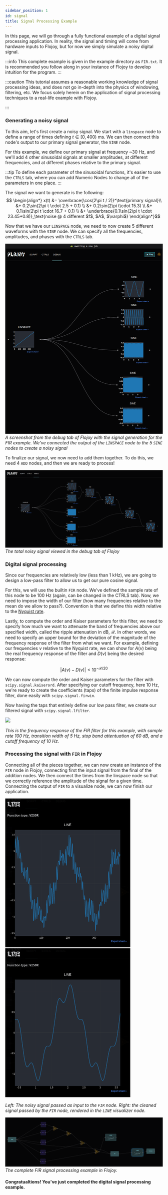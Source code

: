 ```yaml
---
sidebar_position: 1
id: signal
title: Signal Processing Example
---
```


In this page, we will go through a fully functional example of a digital signal processing application. In reality, the signal and timing will come from hardware inputs to Flojoy, but for now we simply simulate a noisy digital signal. 

:::info
This complete example is given in the example directory as `FIR.txt`. It is recommended you follow along in your instance of Flojoy to develop intuition for the program.
:::

:::caution
This tutorial assumes a reasonable working knowledge of signal processing ideas, and does not go in-depth into the physics of windowing, filtering, etc. We focus solely herein on the application of signal processing techniques to a real-life example with Flojoy.

:::

### Generating a noisy signal

To this aim, let's first create a noisy signal. We start with a `linspace` node to define a range of times defining $t\in[0,400)\text{ ms}$. We can then connect this node's output to our primary signal generator, the `SINE` node. 

For this example, we define our primary signal at frequency ~30 Hz, and we'll add 4 other sinusoidal signals at smaller amplitudes, at different frequencies, and at different phases relative to the primary signal. 

:::tip
To define each parameter of the sinusoidal functions, it's easier to use the `CTRLS` tab, where you can add Numeric Nodes to change all of the parameters in one place. 
:::

The signal we want to generate is the following:
$$
\begin{align*}
x(t) &= \overbrace{\cos(2\pi t / 2)}^\text{primary signal}\\
     &+ 0.2\sin(2\pi t \cdot 2.5 + 0.1)  \\
     &+ 0.2\sin(2\pi t\cdot 15.3) \\
     &+ 0.1\sin(2\pi t \cdot 16.7 + 0.1) \\
     &+ \underbrace{0.1\sin(2\pi t \cdot 23.45+0.8)}_\text{noise @ 4 different $f$, $A$, $\varphi$}
\end{align*}$$

Now that we have our `LINSPACE` node, we need to now create 5 different waveforms with the `SINE` node. We can specify all the frequencies, amplitudes, and phases with the `CTRLS` tab. 

![image](/img/FIR/FIR_signal_generation.png)
*A screenshot from the debug tab of Flojoy with the signal generation for the FIR example. We've connected the output of the `LINSPACE` node to the 5 `SINE` nodes to create a noisy signal*

To finalize our signal, we now need to add them together. To do this, we need 4 `ADD` nodes, and then we are ready to process!

![image](/img/FIR/FIR_total_signal.png)
*The total noisy signal viewed in the debug tab of Flojoy*


### Digital signal processing

Since our frequencies are relatively low (less than 1 kHz), we are going to design a low-pass filter to allow us to get our pure cosine signal.

For this, we will use the builtin `FIR` node. We've defined the sample rate of this node to be 100 Hz (again, can be changed in the CTRLS tab). Now, we need to impose the width of our filter (how many frequencies relative to the mean do we allow to pass?). Convention is that we define this width relative to the [Nyquist rate](https://en.wikipedia.org/wiki/Nyquist_rate). 

Lastly, to compute the order and Kaiser parameters for this filter, we need to specify how much we want to attenuate the band of frequencies above our specified width, called the ripple attenuation in dB, $\mathcal{R}$. In other words, we need to specify an upper bound for the deviation of the magnitude of the frequency response of the filter from what we want. For example, defining our frequencies $\nu$ relative to the Nyquist rate, we can show for $A(\nu)$ being the real frequency response of the filter and $D(\nu)$ being the desired response:

$$
\left|A(\nu)-D(\nu)\right| < 10^{-\mathcal{R}/20}
$$

We can now compute the order and Kaiser parameters for the filter with `scipy.signal.kaiserord`. After specifying our cutoff frequency, here 10 Hz, we're ready to create the coefficients (taps) of the finite impulse response filter, done easily with `scipy.signal.firwin`.

Now having the taps that entirely define our low pass filter, we create our filtered signal with `scipy.signal.lfilter`. 
<p float="left" style={{textAlign: 'center'}}>
  <img src="/img/FIR_freq_response.png" width="600" />
</p>

*This is the frequency response of the FIR filter for this example, with sample rate 100 Hz, transition width of 5 Hz, stop band attentuation of 60 dB, and a cutoff frequency of 10 Hz.*


### Processing the signal with `FIR` in Flojoy

Connecting all of the pieces together, we can now create an instance of the `FIR` node in Flojoy, connecting first the input signal from the final of the addition nodes. We then connect the times from the linspace node so that we correctly reference the amplitude of the signal for a given time. Connecting the output of `FIR` to a visualize node, we can now finish our application. 

<p float="left" style={{textAlign: 'center'}}>
  <img src="/img/FIR/FIR_noisy_signal.png" width="400" />
  <img src="/img/FIR/FIR_clean_signal.png" width="400" /> 
</p>

*Left: The noisy signal passed as input to the `FIR` node. Right: the cleaned signal passed by the `FIR` node, rendered in the `LINE` visualizer node.*

![image](/img/FIR/FIR_complete_app.png)
*The complete FIR signal processing example in Flojoy.*
#### Congratualtions! You've just completed the digital signal processing example.
